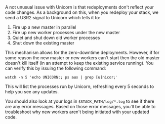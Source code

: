 <!-- post: -->


A not unusual issue with Unicorn is that redeployments don't reflect your code changes. As a background on this, when you redeploy your stack, we send a USR2 signal to Unicorn which tells it to:

1.  Fire up a new master in parallel
2.  Fire up new worker processes under the new master
3.  Quiet and shut down old worker processes
4.  Shut down the existing master

This mechanism allows for the zero-downtime deployments. However, if for some reason the new master or new workers can't start then the old master doesn't kill itself (in an attempt to keep the existing service running). You can verify this by issuing the following command:

	watch -n 5 'echo UNICORN:; ps aux | grep [u]nicor;'

This will list the processes run by Unicorn, refreshing every 5 seconds to help you see any updates.

You should also look at your logs in `$STACK_PATH/log/*.log` to see if there are any error messages. Based on those error messages, you'll be able to troubleshoot why new workers aren't being initiated with your updated code.
